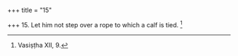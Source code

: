 +++
title = "15"

+++
15. Let him not step over a rope to which a calf is tied. [^11] 


[^11]:  Vasiṣṭha XII, 9.
